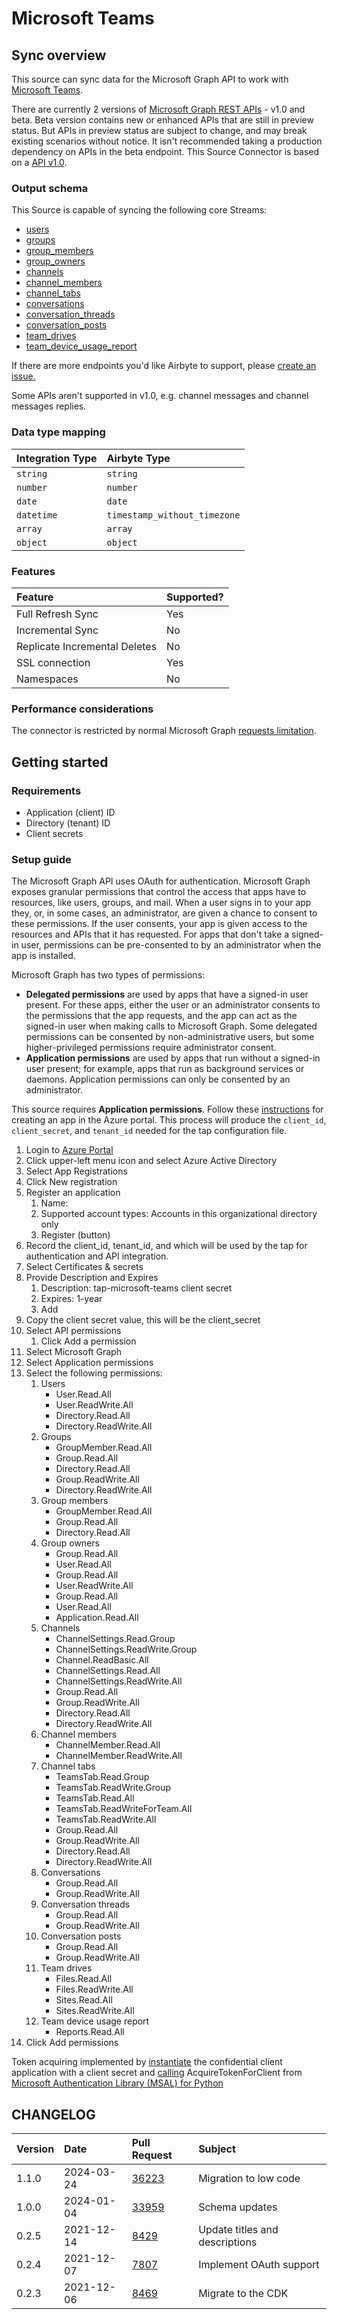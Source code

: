 # Microsoft Teams

## Sync overview

This source can sync data for the Microsoft Graph API to work with [Microsoft Teams](https://docs.microsoft.com/en-us/graph/teams-concept-overview).

There are currently 2 versions of [Microsoft Graph REST APIs](https://docs.microsoft.com/en-us/graph/versioning-and-support) - v1.0 and beta. Beta version contains new or enhanced APIs that are still in preview status. But APIs in preview status are subject to change, and may break existing scenarios without notice. It isn't recommended taking a production dependency on APIs in the beta endpoint. This Source Connector is based on a [API v1.0](https://docs.microsoft.com/en-us/graph/api/resources/teams-api-overview?view=graph-rest-1.0).

### Output schema

This Source is capable of syncing the following core Streams:

* [users](https://docs.microsoft.com/en-us/graph/api/user-list?view=graph-rest-beta&tabs=http)
* [groups](https://docs.microsoft.com/en-us/graph/teams-list-all-teams?context=graph%2Fapi%2F1.0&view=graph-rest-1.0)
* [group\_members](https://docs.microsoft.com/en-us/graph/api/group-list-members?view=graph-rest-1.0&tabs=http)
* [group\_owners](https://docs.microsoft.com/en-us/graph/api/group-list-owners?view=graph-rest-1.0&tabs=http)
* [channels](https://docs.microsoft.com/en-us/graph/api/channel-list?view=graph-rest-1.0&tabs=http)
* [channel\_members](https://docs.microsoft.com/en-us/graph/api/channel-list-members?view=graph-rest-1.0&tabs=http)
* [channel\_tabs](https://docs.microsoft.com/en-us/graph/api/channel-list-tabs?view=graph-rest-1.0&tabs=http)
* [conversations](https://docs.microsoft.com/en-us/graph/api/group-list-conversations?view=graph-rest-beta&tabs=http)
* [conversation\_threads](https://docs.microsoft.com/en-us/graph/api/conversation-list-threads?view=graph-rest-beta&tabs=http)
* [conversation\_posts](https://docs.microsoft.com/en-us/graph/api/conversationthread-list-posts?view=graph-rest-beta&tabs=http)
* [team\_drives](https://docs.microsoft.com/en-us/graph/api/drive-get?view=graph-rest-beta&tabs=http#get-the-document-library-associated-with-a-group)
* [team\_device\_usage\_report](https://docs.microsoft.com/en-us/graph/api/reportroot-getteamsdeviceusageuserdetail?view=graph-rest-1.0)

If there are more endpoints you'd like Airbyte to support, please [create an issue.](https://github.com/airbytehq/airbyte/issues/new/choose)

Some APIs aren't supported in v1.0, e.g. channel messages and channel messages replies.

### Data type mapping

| Integration Type | Airbyte Type                 |
| :--------------- | :--------------------------- |
| `string`         | `string`                     |
| `number`         | `number`                     |
| `date`           | `date`                       |
| `datetime`       | `timestamp_without_timezone` |
| `array`          | `array`                      |
| `object`         | `object`                     |

### Features

| Feature                       | Supported? |
| :---------------------------- | :--------- |
| Full Refresh Sync             | Yes        |
| Incremental Sync              | No         |
| Replicate Incremental Deletes | No         |
| SSL connection                | Yes        |
| Namespaces                    | No         |

### Performance considerations

The connector is restricted by normal Microsoft Graph [requests limitation](https://docs.microsoft.com/en-us/graph/throttling).

## Getting started

### Requirements

* Application \(client\) ID
* Directory \(tenant\) ID
* Client secrets

### Setup guide

The Microsoft Graph API uses OAuth for authentication. Microsoft Graph exposes granular permissions that control the access that apps have to resources, like users, groups, and mail. When a user signs in to your app they, or, in some cases, an administrator, are given a chance to consent to these permissions. If the user consents, your app is given access to the resources and APIs that it has requested. For apps that don't take a signed-in user, permissions can be pre-consented to by an administrator when the app is installed.

Microsoft Graph has two types of permissions:

* **Delegated permissions** are used by apps that have a signed-in user present. For these apps, either the user or an administrator consents to the permissions that the app requests, and the app can act as the signed-in user when making calls to Microsoft Graph. Some delegated permissions can be consented by non-administrative users, but some higher-privileged permissions require administrator consent.
* **Application permissions** are used by apps that run without a signed-in user present; for example, apps that run as background services or daemons. Application permissions can only be consented by an administrator.

This source requires **Application permissions**. Follow these [instructions](https://docs.microsoft.com/en-us/graph/auth-v2-service?context=graph%2Fapi%2F1.0&view=graph-rest-1.0) for creating an app in the Azure portal. This process will produce the `client_id`, `client_secret`, and `tenant_id` needed for the tap configuration file.

1. Login to [Azure Portal](https://portal.azure.com/#home)
2. Click upper-left menu icon and select Azure Active Directory
3. Select App Registrations
4. Click New registration
5. Register an application
   1. Name: 
   2. Supported account types: Accounts in this organizational directory only
   3. Register \(button\)
6. Record the client\_id, tenant\_id, and which will be used by the tap for authentication and API integration.
7. Select Certificates & secrets
8. Provide Description and Expires
   1. Description: tap-microsoft-teams client secret
   2. Expires: 1-year
   3. Add
9. Copy the client secret value, this will be the client\_secret
10. Select API permissions
    1. Click Add a permission
11. Select Microsoft Graph
12. Select Application permissions
13. Select the following permissions:
    1. Users 
       * User.Read.All
       * User.ReadWrite.All 
       * Directory.Read.All
       * Directory.ReadWrite.All
    2. Groups
       * GroupMember.Read.All
       * Group.Read.All
       * Directory.Read.All
       * Group.ReadWrite.All 
       * Directory.ReadWrite.All
    3. Group members
       * GroupMember.Read.All
       * Group.Read.All
       * Directory.Read.All
    4. Group owners
       * Group.Read.All
       * User.Read.All
       * Group.Read.All
       * User.ReadWrite.All
       * Group.Read.All
       * User.Read.All
       * Application.Read.All
    5. Channels
       * ChannelSettings.Read.Group
       * ChannelSettings.ReadWrite.Group
       * Channel.ReadBasic.All
       * ChannelSettings.Read.All
       * ChannelSettings.ReadWrite.All
       * Group.Read.All 
       * Group.ReadWrite.All
       * Directory.Read.All
       * Directory.ReadWrite.All
    6. Channel members
       * ChannelMember.Read.All
       * ChannelMember.ReadWrite.All
    7. Channel tabs
       * TeamsTab.Read.Group
       * TeamsTab.ReadWrite.Group
       * TeamsTab.Read.All
       * TeamsTab.ReadWriteForTeam.All
       * TeamsTab.ReadWrite.All
       * Group.Read.All
       * Group.ReadWrite.All
       * Directory.Read.All
       * Directory.ReadWrite.All
    8. Conversations
       * Group.Read.All
       * Group.ReadWrite.All
    9. Conversation threads
       * Group.Read.All
       * Group.ReadWrite.All
    10. Conversation posts
        * Group.Read.All
        * Group.ReadWrite.All
    11. Team drives
        * Files.Read.All 
        * Files.ReadWrite.All
        * Sites.Read.All
        * Sites.ReadWrite.All
    12. Team device usage report
        * Reports.Read.All
14. Click Add permissions

Token acquiring implemented by [instantiate](https://docs.microsoft.com/en-us/azure/active-directory/develop/scenario-daemon-app-configuration?tabs=python#instantiate-the-msal-application) the confidential client application with a client secret and [calling](https://docs.microsoft.com/en-us/azure/active-directory/develop/scenario-daemon-acquire-token?tabs=python) AcquireTokenForClient from [Microsoft Authentication Library \(MSAL\) for Python](https://github.com/AzureAD/microsoft-authentication-library-for-python)

## CHANGELOG

| Version | Date       | Pull Request                                             | Subject                        |
|:------- |:---------- | :------------------------------------------------------- | :----------------------------- |
| 1.1.0   | 2024-03-24 | [36223](https://github.com/airbytehq/airbyte/pull/36223) | Migration to low code          |
| 1.0.0   | 2024-01-04 | [33959](https://github.com/airbytehq/airbyte/pull/33959) | Schema updates                 |
| 0.2.5   | 2021-12-14 | [8429](https://github.com/airbytehq/airbyte/pull/8429)   | Update titles and descriptions |
| 0.2.4   | 2021-12-07 | [7807](https://github.com/airbytehq/airbyte/pull/7807)   | Implement OAuth support        |
| 0.2.3   | 2021-12-06 | [8469](https://github.com/airbytehq/airbyte/pull/8469)   | Migrate to the CDK             |
